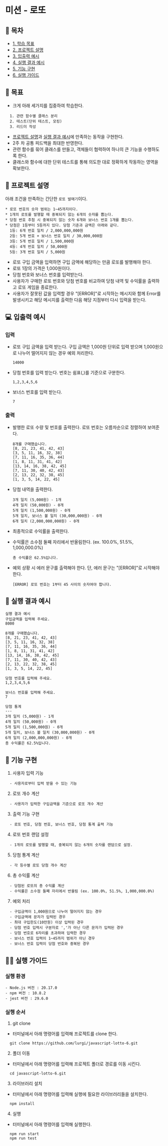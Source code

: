 # 미션 - 로또

## 📕 목차

- [1. 학습 목표](#🎯-학습-목표)
- [2. 프로젝트 설명](#🧾-프로젝트-설명)
- [3. 입출력 예시](#💻-입출력-예시)
- [4. 실행 결과 예시](#🚀-실행-결과-예시)
- [5. 기능 구현](#🔨-기능-구현)
- [6. 실행 가이드](#🏃‍♂️-실행-가이드)

## 🎯 목표

- 크게 아래 세가지를 집중하여 학습한다.

```
  1. 관련 함수별 클래스 분리
  2. 테스트(단위 테스트, 모킹)
  3. 리드미 작성
```

- [프로젝트 설명](#🧾-프로젝트-설명)과 [실행 결과 예시](#🚀-실행-결과-예시)에 만족하는 동작을 구현한다.
- 2주 차 공통 피드백을 최대한 반영한다.
- 관련 함수를 묶어 클래스를 만들고, 객체들이 협력하여 하나의 큰 기능을 수행하도록 한다.
- 클래스와 함수에 대한 단위 테스트를 통해 의도한 대로 정확하게 작동하는 영역을 확보한다.

## 🧾 프로젝트 설명

아래 조건을 만족하는 간단한 `로또 발매기`이다.

```
* 로또 번호의 숫자 범위는 1~45까지이다.
* 1개의 로또를 발행할 때 중복되지 않는 6개의 숫자를 뽑는다.
* 당첨 번호 추첨 시 중복되지 않는 숫자 6개와 보너스 번호 1개를 뽑는다.
* 당첨은 1등부터 5등까지 있다. 당첨 기준과 금액은 아래와 같다.
  1등: 6개 번호 일치 / 2,000,000,000원
  2등: 5개 번호 + 보너스 번호 일치 / 30,000,000원
  3등: 5개 번호 일치 / 1,500,000원
  4등: 4개 번호 일치 / 50,000원
  5등: 3개 번호 일치 / 5,000원
```

- 로또 구입 금액을 입력하면 구입 금액에 해당하는 만큼 로또를 발행해야 한다.
- 로또 1장의 가격은 1,000원이다.
- 당첨 번호와 보너스 번호를 입력받는다.
- 사용자가 구매한 로또 번호와 당첨 번호를 비교하여 당첨 내역 및 수익률을 출력하고 로또 게임을 종료한다.
- 사용자가 잘못된 값을 입력할 경우 "[ERROR]"로 시작하는 메시지와 함께 Error를 발생시키고 해당 메시지를 출력한 다음 해당 지점부터 다시 입력을 받는다.

## 💻 입출력 예시

### 입력

- 로또 구입 금액을 입력 받는다. 구입 금액은 1,000원 단위로 입력 받으며 1,000원으로 나누어 떨어지지 않는 경우 예외 처리한다.

  ```
  14000
  ```

- 당첨 번호를 입력 받는다. 번호는 쉼표(,)를 기준으로 구분한다.

  ```
  1,2,3,4,5,6
  ```

- 보너스 번호를 입력 받는다.

  ```
  7
  ```

### 출력

- 발행한 로또 수량 및 번호를 출력한다. 로또 번호는 오름차순으로 정렬하여 보여준다.

  ```
  8개를 구매했습니다.
  [8, 21, 23, 41, 42, 43]
  [3, 5, 11, 16, 32, 38]
  [7, 11, 16, 35, 36, 44]
  [1, 8, 11, 31, 41, 42]
  [13, 14, 16, 38, 42, 45]
  [7, 11, 30, 40, 42, 43]
  [2, 13, 22, 32, 38, 45]
  [1, 3, 5, 14, 22, 45]
  ```

- 당첨 내역을 출력한다.

  ```
  3개 일치 (5,000원) - 1개
  4개 일치 (50,000원) - 0개
  5개 일치 (1,500,000원) - 0개
  5개 일치, 보너스 볼 일치 (30,000,000원) - 0개
  6개 일치 (2,000,000,000원) - 0개
  ```

- 최종적으로 수익률을 출력한다.
- 수익률은 소수점 둘째 자리에서 반올림한다. (ex. 100.0%, 51.5%, 1,000,000.0%)

  ```
  총 수익률은 62.5%입니다.
  ```

- 예외 상황 시 에러 문구를 출력해야 한다. 단, 에러 문구는 "[ERROR]"로 시작해야 한다.

  ```
  [ERROR] 로또 번호는 1부터 45 사이의 숫자여야 합니다.
  ```

## 🚀 실행 결과 예시

```
실행 결과 예시
구입금액을 입력해 주세요.
8000

8개를 구매했습니다.
[8, 21, 23, 41, 42, 43]
[3, 5, 11, 16, 32, 38]
[7, 11, 16, 35, 36, 44]
[1, 8, 11, 31, 41, 42]
[13, 14, 16, 38, 42, 45]
[7, 11, 30, 40, 42, 43]
[2, 13, 22, 32, 38, 45]
[1, 3, 5, 14, 22, 45]

당첨 번호를 입력해 주세요.
1,2,3,4,5,6

보너스 번호를 입력해 주세요.
7

당첨 통계
---
3개 일치 (5,000원) - 1개
4개 일치 (50,000원) - 0개
5개 일치 (1,500,000원) - 0개
5개 일치, 보너스 볼 일치 (30,000,000원) - 0개
6개 일치 (2,000,000,000원) - 0개
총 수익률은 62.5%입니다.
```

## 🔨 기능 구현

1. 사용자 입력 기능

```
  - 사용자로부터 입력 받을 수 있는 기능
```

2. 로또 개수 계산

```
  - 사용자가 입력한 구입금액을 기준으로 로또 개수 계산
```

3. 출력 기능 구현

```
  - 로또 번호, 당첨 번호, 보너스 번호, 당첨 통계 출력 기능
```

4. 로또 번호 랜덤 설정

```
  - 1개의 로또를 발행할 때, 중복되지 않는 6개의 숫자를 랜덤으로 설정.
```

5. 당첨 통계 계산

```
  - 각 등수별 로또 당첨 개수 계산
```

6. 총 수익률 계산

```
  - 당첨된 로또의 총 수익률 계산
  - 수익률은 소수점 둘째 자리에서 반올림 (ex. 100.0%, 51.5%, 1,000,000.0%)
```

7. 예외 처리

```
  - 구입금액이 1,000원으로 나누어 떨어지지 않는 경우
  - 구입금액에 문자가 입력된 경우
  - 최대 구입한도(10만원) 이상 입력된 경우
  - 당첨 번호 입력시 구분자로 ','가 아닌 다른 문자가 입력된 경우
  - 당첨 번호로 6자리를 초과하여 입력한 경우
  - 보너스 번호 입력이 1~45까지 범위가 아닌 경우
  - 보너스 번호 입력이 당첨 번호와 중복된 경우
```

## 🏃‍♂️ 실행 가이드

### 실행 환경

```
- Node.js 버전 : 20.17.0
- npm 버전 : 10.8.2
- jest 버전 : 29.6.0
```

### 실행 순서

1. git clone

- 터미널에서 아래 명령어를 입력해 프로젝트를 clone 한다.

```
  git clone https://github.com/lurgi/javascript-lotto-6.git
```

2. 폴더 이동

- 터미널에서 아래 명령어를 입력해 프로젝트 폴더로 경로를 이동 시킨다.

```
  cd javascript-lotto-6.git
```

3. 라이브러리 설치

- 터미널에서 아래 명령어를 입력해 실행에 필요한 라이브러리들을 설치한다.

```
  npm install
```

4. 실행

- 터미널에서 아래 명령어를 입력해 실행한다.

```
  npm run start
  npm run test
```
